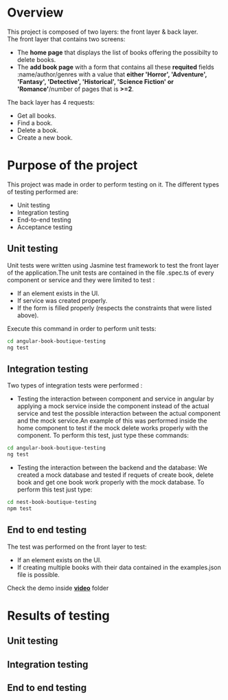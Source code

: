 # Overview
This project is composed of two layers: the front layer & back layer.  
The front layer that contains two screens: 
- The **home page** that displays the list of books  offering the possibilty to delete books.
- The **add book page** with a form that contains all these **requited** fields :name/author/genres with a value that **either 'Horror',
    'Adventure',
    'Fantasy',
    'Detective',
    'Historical',
    'Science Fiction' or
    'Romance'**/number of pages that is **>=2**.  

The back layer has 4 requests:
-  Get all books.
-  Find a book.
- Delete a book.
- Create a new book.

# Purpose of the project

This project was made in order to perform testing on it. The different types of testing performed are:

- Unit testing
- Integration testing
- End-to-end testing
- Acceptance testing



## Unit testing
Unit tests were written using Jasmine test framework to test the front layer of the application.The unit tests are contained in the file .spec.ts of every component or service and they were limited to test :
- If an element exists in the UI.
- If service was created properly.
- If the form is filled properly (respects the constraints that were listed above).

Execute this command in order to perform unit tests:

```bash
cd angular-book-boutique-testing
ng test
```

## Integration testing

Two types of integration tests were performed :
- Testing  the interaction between component and service in angular by applying a mock service inside the component instead of the actual service and test the possible interaction between the actual component and the mock service.An example of this was performed inside the home component to test if the mock delete works properly with the component.  To perform this test, just type these commands:
```bash
cd angular-book-boutique-testing
ng test
```
- Testing the interaction between the backend and the database: We created a mock database and tested if requets of create book, delete book and get one book work properly with the mock database. To perform this test just type:
```bash
cd nest-book-boutique-testing
npm test
```
## End to end testing
The test was performed on the front layer to test:
- If an element exists on the UI.
- If creating multiple books with their data contained in the examples.json file  is possible.

Check the demo inside **[video](angular-book-boutique-testing/cypress/videos)** folder

# Results of testing
## Unit testing
## Integration testing
## End to end testing




